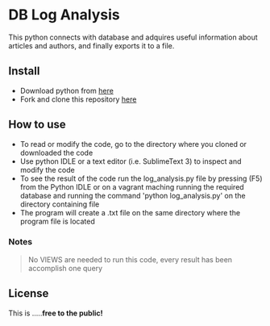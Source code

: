 # DB Log Analysis
This python connects with database and adquires useful information about articles and authors, and finally exports it to a file.

## Install
 - Download python from [here](https://www.python.org/)
 - Fork and clone this repository [here](https://github.com/Ronald03/log_analysis)
  
 
## How to use
- To read or modify the code, go to the directory where you cloned or downloaded the code
- Use python IDLE or a text editor (i.e. SublimeText 3) to inspect and modify the code
- To see the result of the code run the log_analysis.py file by pressing (F5) from the Python IDLE or on a vagrant maching running the required database and running the command 'python log_analysis.py' on the directory containing file 
- The program will create a .txt file on the same directory where the program file is located

### Notes
> No VIEWS are needed to run this code, every result has been accomplish one query 

## License
This is .....**free to the public!**
